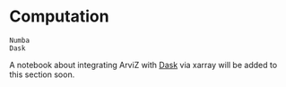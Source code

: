 # Computation

```{toctree}
Numba
Dask
```

A notebook about integrating ArviZ with [Dask](https://docs.dask.org/en/latest/) via xarray will be added to this
section soon.
